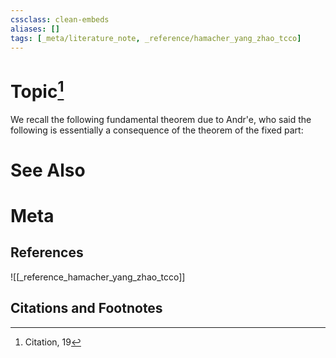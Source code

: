 ```yaml
---
cssclass: clean-embeds
aliases: []
tags: [_meta/literature_note, _reference/hamacher_yang_zhao_tcco]
---
```

# Topic[^1]



















We recall the following fundamental theorem due to Andr\'e, who said the following is essentially a consequence of the theorem of the fixed part: 


# See Also

# Meta
## References
![[_reference_hamacher_yang_zhao_tcco]]


## Citations and Footnotes
[^1]: Citation, 19